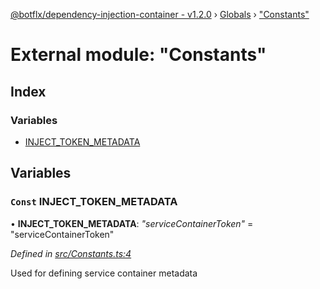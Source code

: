 [@botflx/dependency-injection-container - v1.2.0](../README.md) › [Globals](../globals.md) › ["Constants"](_constants_.md)

# External module: "Constants"

## Index

### Variables

* [INJECT_TOKEN_METADATA](_constants_.md#const-inject_token_metadata)

## Variables

### `Const` INJECT_TOKEN_METADATA

• **INJECT_TOKEN_METADATA**: *"serviceContainerToken"* = "serviceContainerToken"

*Defined in [src/Constants.ts:4](https://github.com/botflux/dependency-injection-container/blob/a377b37/src/Constants.ts#L4)*

Used for defining service container metadata
